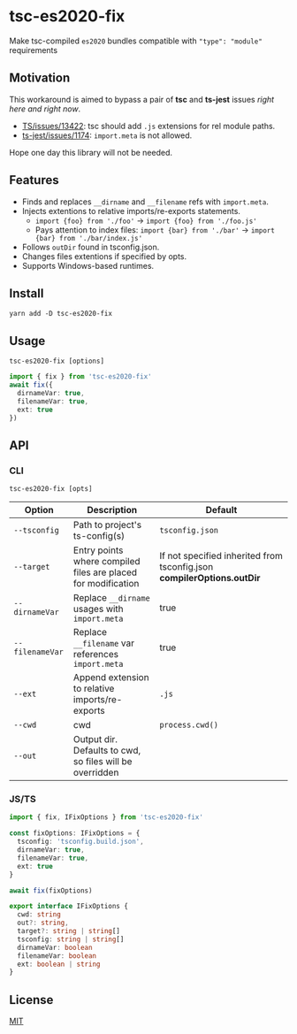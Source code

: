 # tsc-es2020-fix
Make tsc-compiled `es2020` bundles compatible with `"type": "module"` requirements

## Motivation
This workaround is aimed to bypass a pair of **tsc** and **ts-jest** issues _right here and right now_. 
* [TS/issues/13422](https://github.com/microsoft/TypeScript/issues/13422): tsc should add `.js` extensions for rel module paths.
* [ts-jest/issues/1174](https://github.com/kulshekhar/ts-jest/issues/1174): `import.meta` is not allowed.

Hope one day this library will not be needed.

## Features
* Finds and replaces `__dirname` and `__filename` refs with `import.meta`.
* Injects extentions to relative imports/re-exports statements.
    * `import {foo} from './foo'` → `import {foo} from './foo.js'`
    * Pays attention to index files: `import {bar} from './bar'` → `import {bar} from './bar/index.js'`
* Follows `outDir` found in tsconfig.json.  
* Changes files extentions if specified by opts.
* Supports Windows-based runtimes.

## Install
```shell
yarn add -D tsc-es2020-fix
```

## Usage
```shell
tsc-es2020-fix [options]
```

```typescript
import { fix } from 'tsc-es2020-fix'
await fix({
  dirnameVar: true,
  filenameVar: true,
  ext: true
})
```

## API
### CLI
```shell
tsc-es2020-fix [opts]
```
| Option | Description | Default
|---|---|---|
|`--tsconfig`| Path to project's ts-config(s) | `tsconfig.json`
|`--target` | Entry points where compiled files are placed for modification | If not specified inherited from tsconfig.json **compilerOptions.outDir**
|`--dirnameVar` | Replace `__dirname` usages with `import.meta` | true
|`--filenameVar` | Replace `__filename` var references `import.meta` | true
|`--ext` | Append extension to relative imports/re-exports | `.js`
|`--cwd`| cwd | `process.cwd()`
|`--out`| Output dir. Defaults to cwd, so files will be overridden | <cwd>

### JS/TS
```ts
import { fix, IFixOptions } from 'tsc-es2020-fix'

const fixOptions: IFixOptions = {
  tsconfig: 'tsconfig.build.json',
  dirnameVar: true,
  filenameVar: true,
  ext: true
}

await fix(fixOptions)
```
```typescript
export interface IFixOptions {
  cwd: string
  out?: string,
  target?: string | string[]
  tsconfig: string | string[]
  dirnameVar: boolean
  filenameVar: boolean
  ext: boolean | string
}
```

## License
[MIT](./LICENSE)
